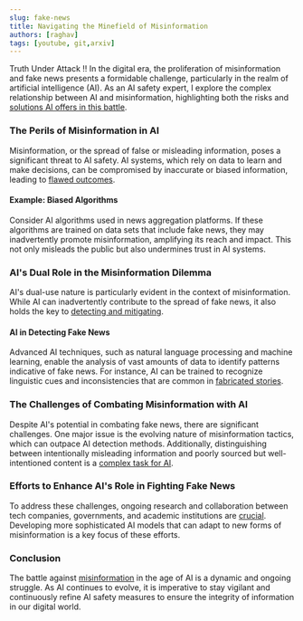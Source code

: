 ```yaml
---
slug: fake-news
title: Navigating the Minefield of Misinformation
authors: [raghav]
tags: [youtube, git,arxiv]
---
```


Truth Under Attack !!
In the digital era, the proliferation of misinformation and fake news presents a formidable challenge, particularly in the realm of artificial intelligence (AI). As an AI safety expert, I explore the complex relationship between AI and misinformation, highlighting both the risks and [solutions AI offers in this battle](https://www.foxbusiness.com/technology/pentagon-turns-ai-help-detect-deepfakes#:~:text=%22Our%20detection%20algorithms%20have%20been,an%20AI%20in%20some%20way.%22).

### The Perils of Misinformation in AI
Misinformation, or the spread of false or misleading information, poses a significant threat to AI safety. AI systems, which rely on data to learn and make decisions, can be compromised by inaccurate or biased information, leading to [flawed outcomes](https://www.americanscientist.org/article/the-persistence-and-peril-of-misinformation#:~:text=In%20other%20words%2C%20we%20worry,social%20harmony%2C%20and%20political%20life.).

#### Example: Biased Algorithms
Consider AI algorithms used in news aggregation platforms. If these algorithms are trained on data sets that include fake news, they may inadvertently promote misinformation, amplifying its reach and impact. This not only misleads the public but also undermines trust in AI systems.

### AI's Dual Role in the Misinformation Dilemma
AI's dual-use nature is particularly evident in the context of misinformation. While AI can inadvertently contribute to the spread of fake news, it also holds the key to [detecting and mitigating](https://www.rand.org/pubs/commentary/2021/03/towards-an-ai-based-counter-disinformation-framework.html).

#### AI in Detecting Fake News
Advanced AI techniques, such as natural language processing and machine learning, enable the analysis of vast amounts of data to identify patterns indicative of fake news. For instance, AI can be trained to recognize linguistic cues and inconsistencies that are common in [fabricated stories](https://link.springer.com/article/10.1007/s10479-022-05015-5).

### The Challenges of Combating Misinformation with AI
Despite AI's potential in combating fake news, there are significant challenges. One major issue is the evolving nature of misinformation tactics, which can outpace AI detection methods. Additionally, distinguishing between intentionally misleading information and poorly sourced but well-intentioned content is a [complex task for AI](https://www.mdpi.com/2673-5172/4/2/43).

### Efforts to Enhance AI's Role in Fighting Fake News
To address these challenges, ongoing research and collaboration between tech companies, governments, and academic institutions are [crucial](https://www.govtech.com/blogs/lohrmann-on-cybersecurity/how-to-combat-misinformation-in-the-age-of-ai). Developing more sophisticated AI models that can adapt to new forms of misinformation is a key focus of these efforts.

### Conclusion
The battle against [misinformation](https://www.brookings.edu/articles/how-to-deal-with-ai-enabled-disinformation/) in the age of AI is a dynamic and ongoing struggle. As AI continues to evolve, it is imperative to stay vigilant and continuously refine AI safety measures to ensure the integrity of information in our digital world.
